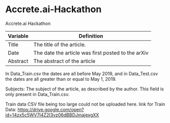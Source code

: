 # Accrete.ai-Hackathon
Accrete.ai Hackathon


| Variable	                 |   Definition                                           |
  -------------------------- |  ------------------------------------------------------                                                   
| Title                      |  The title of the article.                             |
| Date	                     |  The date the article was first posted to the arXiv    |
| Abstract                   |  The abstract of the article                           |

In Data_Train.csv the dates are all before May 2019, and in Data_Test.csv the dates
are all greater than or equal to May 1, 2019.

Subjects: The subject of the article, as described by the author. This field is only present in
Data_Train.csv.

Train data CSV file being too large could not be uploaded here.
link for Train Data: https://drive.google.com/open?id=14zx5c5WV7I4Z2I3vz06dBBDJmajexgXX



